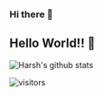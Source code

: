 ### Hi there 👋

## Hello World!! 🤔

![Harsh's github stats](https://github-readme-stats.vercel.app/api?username=jaeho3690&hide=["issues"]&show_icons=true)

![visitors](https://visitor-badge.glitch.me/badge?page_id=jaeho3690.jaeho3690)
<!--
**jaeho3690/jaeho3690** is a ✨ _special_ ✨ repository because its `README.md` (this file) appears on your GitHub profile.

Here are some ideas to get you started:




